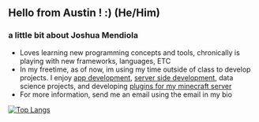 ## Hello from Austin ! :) (He/Him)

### a little bit about Joshua Mendiola
- Loves learning new programming concepts and tools, chronically is playing with new frameworks, languages, ETC
- In my freetime, as of now, im using my time outside of class to
  develop projects. I enjoy [app development](https://github.com/JoshMendiola/Tlaloc), [server side development](https://github.com/JoshMendiola/DropDee), data science projects, and developing [plugins for my minecraft server](https://github.com/JoshMendiola/BlockHunt)
- For more information, send me an email using the email in my bio

[![Top Langs](https://github-readme-stats.vercel.app/api/top-langs/?username=JoshMendiola)](https://github.com/anuraghazra/github-readme-stats)
